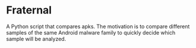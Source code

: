 # Fraternal
A Python script that compares apks. The motivation is to compare different samples of the same Android malware family to quickly decide which sample will be analyzed.
